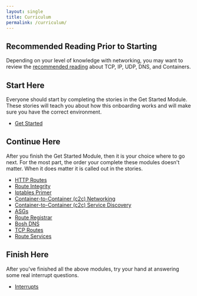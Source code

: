 ```yaml
---
layout: single
title: Curriculum
permalink: /curriculum/
---
```


## Recommended Reading Prior to Starting

Depending on your level of knowledge with networking, you may want to review the
[recommended reading](../recommended-reading)  about TCP, IP, UDP, DNS, and Containers.

## Start Here

Everyone should start by completing the stories in the Get Started Module.
These stories will teach you about how this onboarding works and will make sure
you have the correct environment.
* [Get Started](../get-started/intro)

## Continue Here

After you finish the Get Started Module, then it is your choice where to go
next. For the most part, the order your complete these modules doesn't matter.
When it does matter it is called out in the stories.

* [HTTP Routes](../http-routes/intro)
* [Route Integrity](../route-integrity/intro)
* [Iptables Primer](../iptables/intro)
* [Container-to-Container (c2c) Networking](../c2c/intro)
* [Container-to-Container (c2c) Service Discovery](../service-discovery/intro)
* [ASGs](../asgs/intro)
* [Route Registrar](../route-registrar/intro)
* [Bosh DNS](../bosh-dns/intro)
* [TCP Routes](../tcp-routes/intro)
* [Route Services](../route-services/intro)

## Finish Here

After you've finished all the above modules, try your hand at answering some
real interrupt questions.
* [Interrupts](../interrupts/intro)
